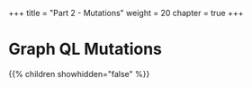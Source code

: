 +++
title = "Part 2 - Mutations"
weight = 20
chapter = true
+++

# Graph QL Mutations

{{% children showhidden="false" %}}

